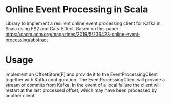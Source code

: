 # Online Event Processing in Scala

Library to implement a resilient online event processing client for Kafka in Scala using FS2 and Cats-Effect. Based on this paper - https://cacm.acm.org/magazines/2019/5/236423-online-event-processing/abstract

# Usage

Implement an OffsetStore[F] and provide it to the EventProcessingClient together with Kafka configuration. The EventProcessingClient will provide a stream of commits from Kafka. In the event of a local failure the client will restart at the last processed offset, which may have been processed by another client.
